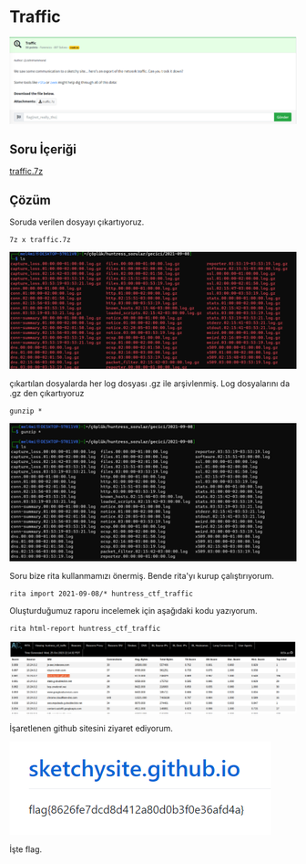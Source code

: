 # Traffic
![](https://github.com/mel4mi/Huntress2023-Writeups/blob/main/Depo/Forensics/Traffic/Traffic.png)
## Soru İçeriği
[traffic.7z](https://github.com/mel4mi/Huntress2023-Writeups/blob/main/Depo/Forensics/Traffic/traffic.7z)

## Çözüm
Soruda verilen dosyayı çıkartıyoruz.
```
7z x traffic.7z
```
![](https://github.com/mel4mi/Huntress2023-Writeups/blob/main/Depo/Forensics/Traffic/Screenshot_1.png)

çıkartılan dosyalarda her log dosyası .gz ile arşivlenmiş. Log dosyalarını da .gz den çıkartıyoruz

```
gunzip *
```

![](https://github.com/mel4mi/Huntress2023-Writeups/blob/main/Depo/Forensics/Traffic/Screenshot_2.png)

Soru bize rita kullanmamızı önermiş. Bende rita'yı kurup çalıştırıyorum.

```
rita import 2021-09-08/* huntress_ctf_traffic
```

Oluşturduğumuz raporu incelemek için aşağıdaki kodu yazıyorum.

```
rita html-report huntress_ctf_traffic
```

![](https://github.com/mel4mi/Huntress2023-Writeups/blob/main/Depo/Forensics/Traffic/Screenshot_3.png)

İşaretlenen github sitesini ziyaret ediyorum.

![](https://github.com/mel4mi/Huntress2023-Writeups/blob/main/Depo/Forensics/Traffic/Screenshot_4.png)

İşte flag.
